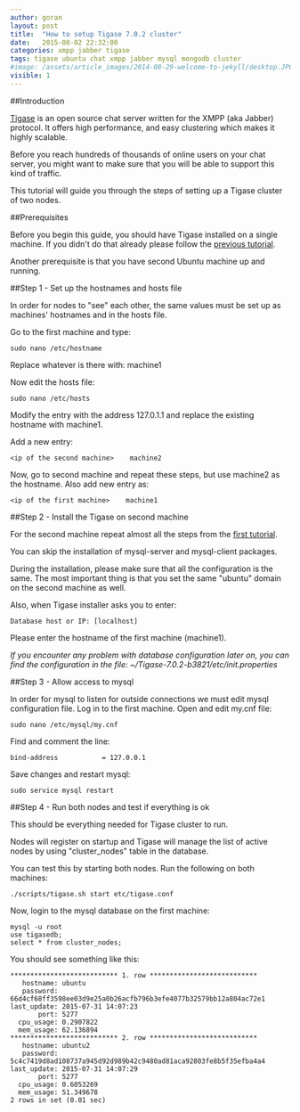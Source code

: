 ```yaml
---
author: goran
layout: post
title:  "How to setup Tigase 7.0.2 cluster"
date:   2015-08-02 22:32:00
categories: xmpp jabber tigase
tags: tigase ubuntu chat xmpp jabber mysql mongodb cluster
#image: /assets/article_images/2014-08-29-welcome-to-jekyll/desktop.JPG
visible: 1
---
```


##Introduction

[Tigase](http://www.tigase.net/content/tigase-xmpp-server) is an open source chat server written for the XMPP (aka Jabber) protocol. It offers high performance, and easy clustering which makes it highly scalable.

Before you reach hundreds of thousands of online users on your chat server, you might want to make sure that you will be able to support this kind of traffic. 

This tutorial will guide you through the steps of setting up a Tigase cluster of two nodes.

##Prerequisites

Before you begin this guide, you should have Tigase installed on a single machine. If you didn't do that already please follow the [previous tutorial](/chat/2015/07/31/how_to_install_tigase_on_ubuntu.html).

Another prerequisite is that you have second Ubuntu machine up and running.

##Step 1 - Set up the hostnames and hosts file

In order for nodes to "see" each other, the same values must be set up as machines' hostnames and in the hosts file.

Go to the first machine and type:

```
sudo nano /etc/hostname
```

Replace whatever is there with: machine1

Now edit the hosts file:

```
sudo nano /etc/hosts
```

Modify the entry with the address 127.0.1.1 and replace the existing hostname with machine1.

Add a new entry:

```
<ip of the second machine>    machine2
```

Now, go to second machine and repeat these steps, but use machine2 as the hostname. Also add new entry as:

```
<ip of the first machine>    machine1
```

##Step 2 - Install the Tigase on second machine

For the second machine repeat almost all the steps from the [first tutorial](/chat/2015/07/31/how_to_install_tigase_on_ubuntu.html).

You can skip the installation of mysql-server and mysql-client packages.

During the installation, please make sure that all the configuration is the same. The most important thing is that you set the same "ubuntu" domain on the second machine as well.

Also, when Tigase installer asks you to enter:

```
Database host or IP: [localhost]
```

Please enter the hostname of the first machine (machine1).

*If you encounter any problem with database configuration later on, you can find the configuration in the file:
~/Tigase-7.0.2-b3821/etc/init.properties*

##Step 3 - Allow access to mysql

In order for mysql to listen for outside connections we must edit mysql configuration file.
Log in to the first machine. 
Open and edit my.cnf file:

```
sudo nano /etc/mysql/my.cnf
```

Find and comment the line:

```
bind-address           = 127.0.0.1
```

Save changes and restart mysql:

```
sudo service mysql restart
```

##Step 4 - Run both nodes and test if everything is ok

This should be everything needed for Tigase cluster to run.

Nodes will register on startup and Tigase will manage the list of active nodes by using "cluster_nodes" table in the database.

You can test this by starting both nodes. Run the following on both machines:

```
./scripts/tigase.sh start etc/tigase.conf
```

Now, login to the mysql database on the first machine:

```
mysql -u root
use tigasedb;
select * from cluster_nodes;
```

You should see something like this:

```
*************************** 1. row ***************************
   hostname: ubuntu
   password: 66d4cf68ff3598ee03d9e25a0b26acfb796b3efe4077b32579bb12a804ac72e1
last_update: 2015-07-31 14:07:23
       port: 5277
  cpu_usage: 0.2907822
  mem_usage: 62.136894
*************************** 2. row ***************************
   hostname: ubuntu2
   password: 5c4c7419d8ad108737a945d92d989b42c9480ad81aca92803fe8b5f35efba4a4
last_update: 2015-07-31 14:07:29
       port: 5277
  cpu_usage: 0.6053269
  mem_usage: 51.349678
2 rows in set (0.01 sec)
```







